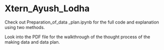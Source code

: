 # Xtern_Ayush_Lodha

Check out Preparation_of_data _plan.ipynb for the full code and explanation using two methods.

Look into the PDF file for the walkthrough of the thought process of the making data and data plan.
